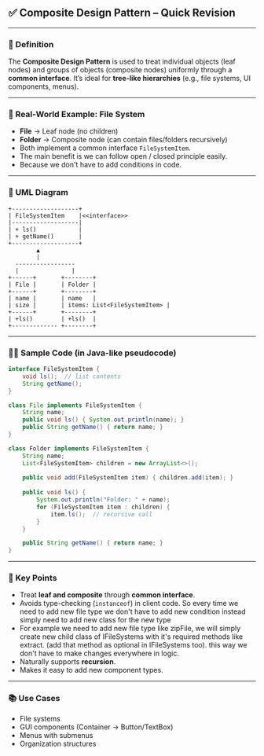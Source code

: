 ## ✅ Composite Design Pattern – Quick Revision

---

### 📌 Definition

The **Composite Design Pattern** is used to treat individual objects (leaf nodes) and groups of objects (composite nodes) uniformly through a **common interface**.
It’s ideal for **tree-like hierarchies** (e.g., file systems, UI components, menus).

---

### 🌳 Real-World Example: File System

* **File** → Leaf node (no children)
* **Folder** → Composite node (can contain files/folders recursively)
* Both implement a common interface `FileSystemItem`.
* The main benefit is we can follow open / closed principle easily.
* Because we don't have to add conditions in code.

---

### 🧩 UML Diagram

```
+-------------------+
| FileSystemItem    |<<interface>>
|-------------------|
| + ls()            |
| + getName()       |
+-------------------+
        ▲
        |
  -----------------
  |               |
+------+       +--------+
| File |       | Folder |
+------+       +--------+
| name |       | name   |
| size |       | items: List<FileSystemItem> |
+------+       +--------+
| +ls()        | +ls()  |
+------------- +--------+
```

---

### 🧑‍💻 Sample Code (in Java-like pseudocode)

```java
interface FileSystemItem {
    void ls();  // list contents
    String getName();
}

class File implements FileSystemItem {
    String name;
    public void ls() { System.out.println(name); }
    public String getName() { return name; }
}

class Folder implements FileSystemItem {
    String name;
    List<FileSystemItem> children = new ArrayList<>();
    
    public void add(FileSystemItem item) { children.add(item); }
    
    public void ls() {
        System.out.println("Folder: " + name);
        for (FileSystemItem item : children) {
            item.ls();  // recursive call
        }
    }

    public String getName() { return name; }
}
```

---

### 🎯 Key Points

* Treat **leaf and composite** through **common interface**.
* Avoids type-checking (`instanceof`) in client code. So every time we need to add new file type we don't have to add new condition instead simply need to add new class for the new type
* For example we need to add new file type like zipFile, we will simply create new child class of IFileSystems with it's required methods like extract. (add that method as optional in IFileSystems too). this way we don't have to make changes everywhere in logic.
* Naturally supports **recursion**.
* Makes it easy to add new component types.

---

### 📚 Use Cases

* File systems
* GUI components (Container → Button/TextBox)
* Menus with submenus
* Organization structures
